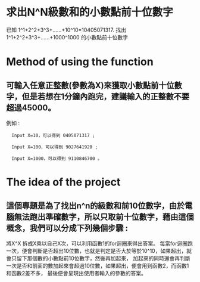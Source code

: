 # 求出N^N級數和的小數點前十位數字

已知 1^1+2^2+3^3+......+10^10=10405071317.
找出 1^1+2^2+3^3+......+1000^1000 的小數點前十位數字


# Method of using the function
## 可輸入任意正整數(參數為X)來獲取小數點前十位數字，但是若想在1分鐘內跑完，建議輸入的正整數不要超過45000。

例如 :

      Input X=10，可以得到 0405071317 ;

      Input X=100，可以得到 9027641920 ;
      
      Input X=1000，可以得到 9110846700 。
      

# The idea of the project
## 這個專題是為了找出n^n的級數和前10位數字，由於電腦無法跑出準確數字，所以只取前十位數字，藉由這個概念，我們可以分成下列幾個步驟 : 

將X^X 拆成X乘以自己X次，可以利用函數1的for迴圈來得出答案。
每當for迴圈跑一次，便會判斷是否超出10位數，也就是判定是否大於等於10^10，如果超出，就會只留下那個數的小數點前10位數字，然後再加起來，
加起來的同時還會再判斷一次是否和前面的數加起來會超過10位數，如果超出，便會用到函數2，而函數1和函數2差不多，
最後便會呈現出使用者輸入的參數的答案。



